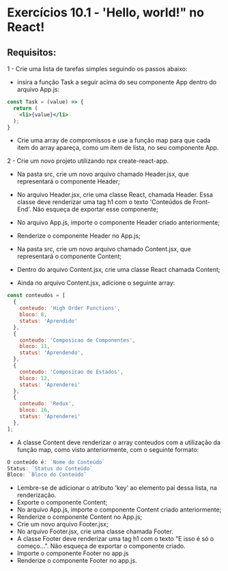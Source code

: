 # Exercícios 10.1 - 'Hello, world!" no React!
## Requisitos:
1 - Crie uma lista de tarefas simples seguindo os passos abaixo:

* insira a função Task a seguir acima do seu componente App dentro do arquivo App.js:
```jsx
const Task = (value) => {
  return (
    <li>{value}</li>
  );
}
```

* Crie uma array de compromissos e use a função map para que cada item do array apareça, como um item de lista, no seu componente App.

2 - Crie um novo projeto utilizando npx create-react-app.

* Na pasta src, crie um novo arquivo chamado Header.jsx, que representará o componente Header;

* No arquivo Header.jsx, crie uma classe React, chamada Header. Essa classe deve renderizar uma tag h1 com o texto 'Conteúdos de Front-End'. Não esqueça de exportar esse componente;

* No arquivo App.js, importe o componente Header criado anteriormente;

* Renderize o componente Header no App.js;

* Na pasta src, crie um novo arquivo chamado Content.jsx, que representará o componente Content;

* Dentro do arquivo Content.jsx, crie uma classe React chamada Content;

* Ainda no arquivo Content.jsx, adicione o seguinte array:

```js
const conteudos = [
  {
    conteudo: 'High Order Functions',
    bloco: 8,
    status: 'Aprendido'
  },
  {
    conteudo: 'Composicao de Componentes',
    bloco: 11,
    status: 'Aprendendo',
  },
  {
    conteudo: 'Composicao de Estados',
    bloco: 12,
    status: 'Aprenderei'
  },
  {
    conteudo: 'Redux',
    bloco: 16,
    status: 'Aprenderei'
  },
];
```

* A classe Content deve renderizar o array conteudos com a utilização da função map, como visto anteriormente, com o seguinte formato:

```js
O conteúdo é: `Nome do Conteúdo`
Status: `Status do Conteúdo`
Bloco: `Bloco do Conteúdo`
```
* Lembre-se de adicionar o atributo 'key' ao elemento pai dessa lista, na renderização.
* Exporte o componente Content;
* No arquivo App.js, importe o componente Content criado anteriormente;
* Renderize o componente Content no App.js;
* Crie um novo arquivo Footer.jsx;
* No arquivo Footer.jsx, crie uma classe chamada Footer.
* A classe Footer deve renderizar uma tag h1 com o texto "E isso é só o começo...". Não esqueça de exportar o componente criado.
* Importe o componente Footer no app.js
* Renderize o componente Footer no app.js.
